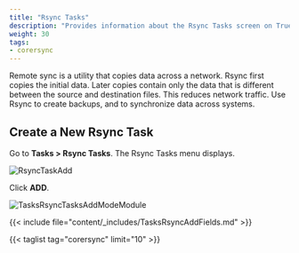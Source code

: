 ```yaml
---
title: "Rsync Tasks"
description: "Provides information about the Rsync Tasks screen on TrueNAS CORE."
weight: 30
tags:
- corersync
---
```


Remote sync is a utility that copies data across a network. Rsync first copies the initial data. Later copies contain only the data that is different between the source and destination files. This reduces network traffic. Use Rsync to create backups, and to synchronize data across systems.

## Create a New Rsync Task

Go to **Tasks > Rsync Tasks**. The Rsync Tasks menu displays.

![RsyncTaskAdd](/images/CORE/13.0/RsyncTaskAdd.png "Rsync Task: Add Module")

Click **ADD**.  

![TasksRsyncTasksAddModeModule](/images/CORE/12.0/TasksRsyncTasksAddModeModule.png "Rsync Task: Module Mode")

{{< include file="content/_includes/TasksRsyncAddFields.md" >}}

{{< taglist tag="corersync" limit="10" >}}
